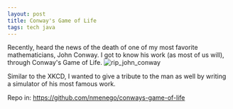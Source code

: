```yaml
---
layout: post
title: Conway's Game of Life
tags: tech java
---
```


Recently, heard the news of the death of one of my most favorite mathematicians, John Conway. I got to know his work (as most of us will), through Conway's Game of Life. 
![rip_john_conway](https://imgs.xkcd.com/comics/rip_john_conway.gif "RIP John Conway")

Similar to the XKCD, I wanted to give a tribute to the man as well by writing a simulator of his most famous work.


Repo in: https://github.com/nmenego/conways-game-of-life